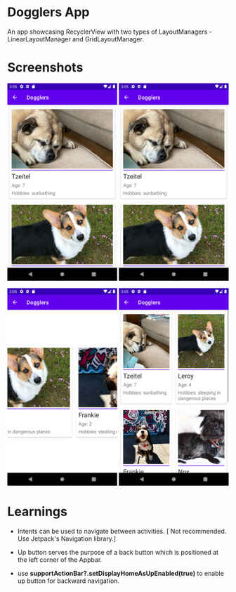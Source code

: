 # Dogglers App
An app showcasing RecyclerView with two types of LayoutManagers - LinearLayoutManager and GridLayoutManager.

# Screenshots
<img src="https://github.com/shining-armour/MyAndroidLearnings/blob/main/Layouts/Dogglers_App/screenshots/Screenshot_2.png" width="250" height="450"> <img src="https://github.com/shining-armour/MyAndroidLearnings/blob/main/Layouts/Dogglers_App/screenshots/Screenshot_2.png" width="250" height="450"> 

<img src="https://github.com/shining-armour/MyAndroidLearnings/blob/main/Layouts/Dogglers_App/screenshots/Screenshot_3.png" width="250" height="450"> <img src="https://github.com/shining-armour/MyAndroidLearnings/blob/main/Layouts/Dogglers_App/screenshots/Screenshot_4.png" width="250" height="450">

# Learnings

* Intents can be used to navigate between activities. [ Not recommended. Use Jetpack's Navigation library.]

* Up button serves the purpose of a back button which is positioned at the left corner of the Appbar.

* use **supportActionBar?.setDisplayHomeAsUpEnabled(true)** to enable up button for backward navigation.
 
